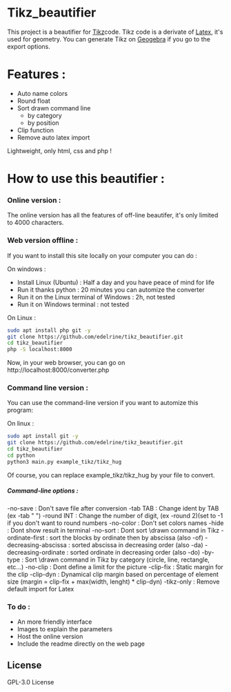 # Tikz_beautifier
This project is a beautifier for [Tikz](https://en.wikipedia.org/wiki/PGF/TikZ)code.
Tikz code is a derivate of [Latex](https://en.wikipedia.org/wiki/LaTeX), it's used for geometry.
You can generate Tikz on [Geogebra](https://www.geogebra.org/classic) if you go to the export options. 

# Features :
- Auto name colors
- Round float
- Sort drawn command line
    - by category 
    - by position 
- Clip function
- Remove auto latex import

Lightweight, only html, css and php !

# How to use this beautifier : 
### Online version :
The online version has all the features of off-line beautifer, it's only limited to 4000 characters.

### Web version offline :
If you want to install this site locally on your computer you can do :

On windows :
- Install Linux (Ubuntu) : Half a day and you have peace of mind for life
- Run it thanks python : 20 minutes you can automize the converter
- Run it on the Linux terminal of Windows : 2h, not tested
- Run it on Windows terminal : not tested

On Linux :
```sh
sudo apt install php git -y
git clone https://github.com/edelrine/tikz_beautifier.git
cd tikz_beautifier
php -S localhost:8000
```

Now, in your web browser, you can go on http://localhost:8000/converter.php

### Command line version :
You can use the command-line version if you want to automize this program:

On linux :
```sh
sudo apt install git -y
git clone https://github.com/edelrine/tikz_beautifier.git
cd tikz_beautifier
cd python
python3 main.py example_tikz/tikz_hug 
```

Of course, you can replace example_tikz/tikz_hug by your file to convert.

##### Command-line options :

-no-save : Don't save file after conversion
-tab TAB : Change ident by TAB (ex -tab "   ")
-round INT : Change the number of digit, (ex -round 2)(set to -1 if you don't want to round numbers
-no-color : Don't set colors names
-hide : Dont show result in terminal
-no-sort : Dont sort \drawn command in Tikz
-ordinate-first : sort the blocks by ordinate then by abscissa (also -of)
-decreasing-abscissa : sorted abscissa in decreasing order (also -da)
-decreasing-ordinate : sorted ordinate in decreasing order (also -do)
-by-type : Sort \drawn command in Tikz by category (circle, line, rectangle, etc...)
-no-clip : Dont define a limit for the picture
-clip-fix : Static margin for the clip
-clip-dyn : Dynamical clip margin based on percentage of element size (margin = clip-fix + max(width, lenght) * clip-dyn)
-tikz-only : Remove default import for Latex 


### To do :
- An more friendly interface
- Images to explain the parameters
- Host the online version
- Include the readme directly on the web page

License
----
 GPL-3.0 License 
